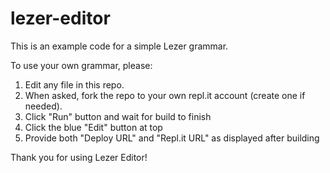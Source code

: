 # lezer-editor

This is an example code for a simple Lezer grammar.

To use your own grammar, please:

1. Edit any file in this repo. 
1. When asked, fork the repo to your own repl.it account (create one if needed). 
1. Click "Run" button and wait for build to finish
1. Click the blue "Edit" button at top
1. Provide both "Deploy URL" and "Repl.it URL" as displayed after building

Thank you for using Lezer Editor!
